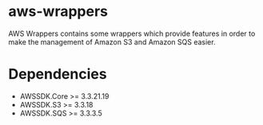 # aws-wrappers
AWS Wrappers contains some wrappers which provide features in order to make the management of Amazon S3 and Amazon SQS easier.

# Dependencies

- AWSSDK.Core >= 3.3.21.19
- AWSSDK.S3 >= 3.3.18
- AWSSDK.SQS >= 3.3.3.5
